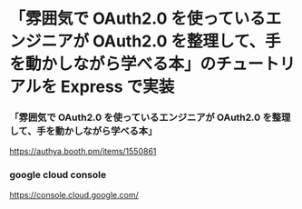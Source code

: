 # 「雰囲気で OAuth2.0 を使っているエンジニアが OAuth2.0 を整理して、手を動かしながら学べる本」のチュートリアルを Express で実装

### 「雰囲気で OAuth2.0 を使っているエンジニアが OAuth2.0 を整理して、手を動かしながら学べる本」

https://authya.booth.pm/items/1550861

### google cloud console

https://console.cloud.google.com/
